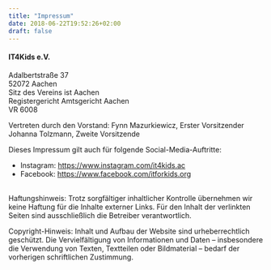 ```yaml
---
title: "Impressum"
date: 2018-06-22T19:52:26+02:00
draft: false
---
```


#### IT4Kids e.V.

Adalbertstraße 37 \
52072 Aachen \
Sitz des Vereins ist Aachen \
Registergericht Amtsgericht Aachen \
VR 6008

Vertreten durch den Vorstand:
Fynn Mazurkiewicz, Erster Vorsitzender
Johanna Tolzmann, Zweite Vorsitzende

Dieses Impressum gilt auch für folgende Social-Media-Auftritte:

- Instagram: https://www.instagram.com/it4kids.ac
- Facebook: https://www.facebook.com/itforkids.org

\
Haftungshinweis: Trotz sorgfältiger inhaltlicher Kontrolle übernehmen wir keine Haftung für die Inhalte externer Links. Für den Inhalt der verlinkten Seiten sind ausschließlich die Betreiber verantwortlich.

Copyright-Hinweis: Inhalt und Aufbau der Website sind urheberrechtlich geschützt. Die Vervielfältigung von Informationen und Daten – insbesondere die Verwendung von Texten, Textteilen oder Bildmaterial – bedarf der vorherigen schriftlichen Zustimmung.
